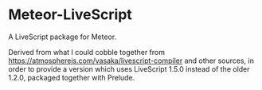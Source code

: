 Meteor-LiveScript
=================

A LiveScript package for Meteor.

Derived from what I could cobble together from https://atmospherejs.com/vasaka/livescript-compiler and other sources, in order to provide a version which uses LiveScript 1.5.0 instead of the older 1.2.0, packaged together with Prelude.
